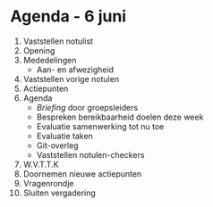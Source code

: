 # Agenda - 6 juni
1. Vaststellen notulist
2. Opening
3. Mededelingen
    * Aan- en afwezigheid
4. Vaststellen vorige notulen
5. Actiepunten
6. Agenda
	* *Briefing* door groepsleiders
    * Bespreken bereikbaarheid doelen deze week
    * Evaluatie samenwerking tot nu toe
    * Evaluatie taken
    * Git-overleg
    * Vaststellen notulen-checkers
7. W.V.T.T.K
8. Doornemen nieuwe actiepunten
9. Vragenrondje
10. Sluiten vergadering 
